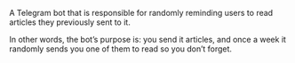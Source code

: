 
A Telegram bot that is responsible for randomly reminding users to read articles they previously sent to it.

In other words, the bot’s purpose is: you send it articles, and once a week it randomly sends you one of them to read so you don’t forget.